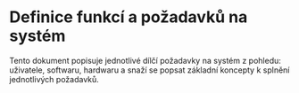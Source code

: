 # Definice funkcí a požadavků na systém

Tento dokument popisuje jednotlivé dílčí požadavky na systém z pohledu: uživatele, softwaru, hardwaru a snaží se popsat základní koncepty k splnění jednotlivých požadavků.
